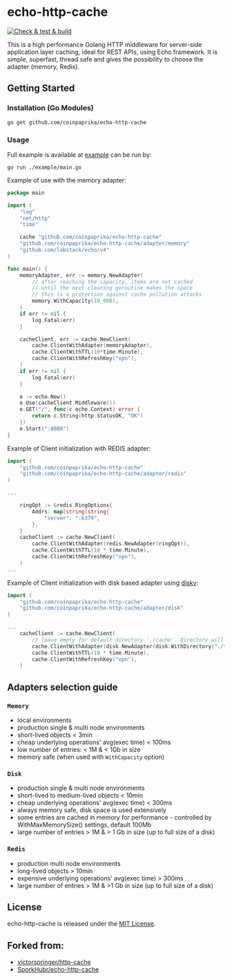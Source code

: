 # echo-http-cache
[![Check & test & build](https://github.com/coinpaprika/echo-http-cache/actions/workflows/main.yml/badge.svg)](https://github.com/coinpaprika/echo-http-cache/actions/workflows/main.yml)

This is a high performance Golang HTTP middleware for server-side application layer caching, ideal for REST APIs, using Echo framework.
It is simple, superfast, thread safe and gives the possibility to choose the adapter (memory, Redis).

## Getting Started

### Installation (Go Modules)
`go get github.com/coinpaprika/echo-http-cache`

### Usage
Full example is available at [example](./example/main.go) can be run by:

`go run ./example/main.go`

Example of use with the memory adapter:
```go
package main

import (
	"log"
	"net/http"
	"time"

	cache "github.com/coinpaprika/echo-http-cache"
	"github.com/coinpaprika/echo-http-cache/adapter/memory"
	"github.com/labstack/echo/v4"
)

func main() {
	memoryAdapter, err := memory.NewAdapter(
		// after reaching the capacity, items are not cached 
		// until the next cleaning goroutine makes the space
		// this is a protection against cache pollution attacks
		memory.WithCapacity(10_000),  
	) 
	if err != nil {
		log.Fatal(err)
	}

	cacheClient, err := cache.NewClient(
		cache.ClientWithAdapter(memoryAdapter),
		cache.ClientWithTTL(10*time.Minute),
		cache.ClientWithRefreshKey("opn"),
	)
	if err != nil {
		log.Fatal(err)
	}

	e := echo.New()
	e.Use(cacheClient.Middleware())
	e.GET("/", func(c echo.Context) error {
		return c.String(http.StatusOK, "OK")
	})
	e.Start(":8080")
}
```

Example of Client initialization with REDIS adapter:
```go
import (
    "github.com/coinpaprika/echo-http-cache"
    "github.com/coinpaprika/echo-http-cache/adapter/redis"
)

...

    ringOpt := &redis.RingOptions{
        Addrs: map[string]string{
            "server": ":6379",
        },
    }
    cacheClient := cache.NewClient(
        cache.ClientWithAdapter(redis.NewAdapter(ringOpt)),
        cache.ClientWithTTL(10 * time.Minute),
        cache.ClientWithRefreshKey("opn"),
    )
...
```

Example of Client initialization with disk based adapter using [diskv](https://github.com/peterbourgon/diskv):
```go
import (
    "github.com/coinpaprika/echo-http-cache"
    "github.com/coinpaprika/echo-http-cache/adapter/disk"
)

...
    cacheClient := cache.NewClient(
        // leave empty for default directory './cache'. Directory will be created if not exist.
        cache.ClientWithAdapter(disk.NewAdapter(disk.WithDirectory("./tmp/cache"), disk.WithMaxMemorySize(50_000_000))), 
        cache.ClientWithTTL(10 * time.Minute),
        cache.ClientWithRefreshKey("opn"),
    )
```

## Adapters selection guide
### `Memory`
- local environments
- production single & multi node environments
- short-lived objects < 3min
- cheap underlying operations' avg(exec time) < 100ms
- low number of entries: < 1M & < 1Gb in size
- memory safe (when used with `WithCapacity` option)

### `Disk`
- production single & multi node environments 
- short-lived to medium-lived objects < 10min
- cheap underlying operations' avg(exec time) < 300ms
- always memory safe, disk space is used extensively
- some entries are cached in memory for performance - controlled by WithMaxMemorySize() settings, default 100Mb
- large number of entries > 1M & > 1 Gb in size (up to full size of a disk)

### `Redis`
- production multi node environments
- long-lived objects > 10min
- expensive underlying operations' avg(exec time) > 300ms 
- large number of entries > 1M & >1 Gb in size (up to full size of a disk)

## License
echo-http-cache is released under the [MIT License](https://github.com/SporkHubr/echo-http-cache/blob/master/LICENSE).

## Forked from:
- [victorspringer/http-cache](https://github.com/victorspringer/http-cache)
- [SporkHubr/echo-http-cache](https://github.com/SporkHubr/echo-http-cache)